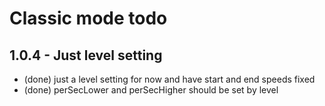 # Classic mode todo

## 1.0.4 - Just level setting
* (done) just a level setting for now and have start and end speeds fixed
* (done) perSecLower and perSecHigher should be set by level